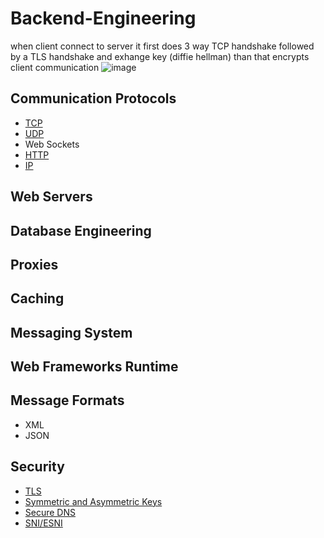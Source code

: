 # Backend-Engineering

when client connect to server it first does 3 way TCP handshake followed by a TLS handshake and exhange key (diffie hellman) than that encrypts client communication 
![image](https://user-images.githubusercontent.com/7610065/158075395-4c413f96-3a34-43fb-bb38-8d2d7c29722d.png)

## Communication Protocols
 - [TCP](https://github.com/Jayash/Backend-Engineering/tree/main/Communication%20Protocols/TCP)
 - [UDP](https://github.com/Jayash/Backend-Engineering/tree/main/Communication%20Protocols/UDP)
 - Web Sockets
 - [HTTP](https://github.com/Jayash/Backend-Engineering/tree/main/Communication%20Protocols/HTTP)
 - [IP](https://github.com/Jayash/Backend-Engineering/blob/main/Communication%20Protocols/IP)
 
## Web Servers
## Database Engineering
## Proxies
## Caching
## Messaging System
## Web Frameworks Runtime
## Message Formats
- XML
- JSON
## Security
- [TLS](https://github.com/Jayash/Backend-Engineering/tree/main/Security/TLS)
- [Symmetric and Asymmetric Keys](https://github.com/Jayash/Backend-Engineering/tree/main/Security/Symmetric%20vs.%20Asymmetric%20Encryption)
- [Secure DNS](https://github.com/Jayash/Backend-Engineering/tree/main/Security/Secure%20DNS)
- [SNI/ESNI](https://github.com/Jayash/Backend-Engineering/blob/main/Security/SNI-ESNI/README.md)
